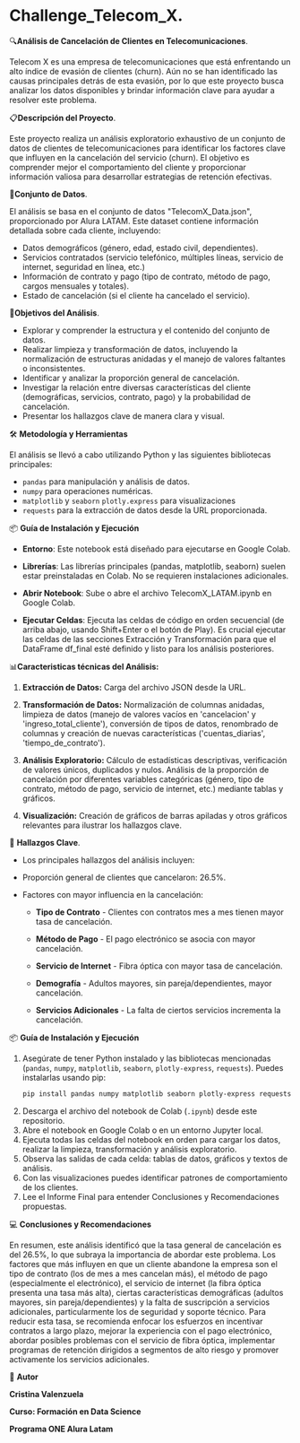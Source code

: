 # Challenge_Telecom_X.

🔍**Análisis de Cancelación de Clientes en Telecomunicaciones**.

Telecom X es una empresa de telecomunicaciones que está enfrentando un alto índice de evasión de clientes (churn). Aún no se han identificado las causas principales detrás de esta evasión, por lo que este proyecto busca analizar los datos disponibles y brindar información clave para ayudar a resolver este problema.

📋**Descripción del Proyecto**.

  Este proyecto realiza un análisis exploratorio exhaustivo de un conjunto de datos de clientes de telecomunicaciones para identificar los factores clave que        influyen en la cancelación del servicio (churn). El objetivo es comprender mejor el comportamiento del cliente y proporcionar información valiosa para             desarrollar estrategias de retención efectivas.

📁**Conjunto de Datos**.

  El análisis se basa en el conjunto de datos "TelecomX_Data.json", proporcionado por Alura LATAM. Este dataset contiene información detallada sobre cada cliente,   incluyendo:

*   Datos demográficos (género, edad, estado civil, dependientes).
*   Servicios contratados (servicio telefónico, múltiples líneas, servicio de internet, seguridad en línea, etc.)
*   Información de contrato y pago (tipo de contrato, método de pago, cargos mensuales y totales).
*   Estado de cancelación (si el cliente ha cancelado el servicio).

  🔄**Objetivos del Análisis**.
  
*   Explorar y comprender la estructura y el contenido del conjunto de datos.
*   Realizar limpieza y transformación de datos, incluyendo la normalización de estructuras anidadas y el manejo de valores faltantes o inconsistentes.
*   Identificar y analizar la proporción general de cancelación.
*   Investigar la relación entre diversas características del cliente (demográficas, servicios, contrato, pago) y la probabilidad de cancelación.
*   Presentar los hallazgos clave de manera clara y visual.

  🛠️ **Metodología y Herramientas**
  
  El análisis se llevó a cabo utilizando Python y las siguientes bibliotecas principales:

*   `pandas` para manipulación y análisis de datos.
*   `numpy` para operaciones numéricas.
*   `matplotlib` y `seaborn` `plotly.express` para visualizaciones
*  `requests` para la extracción de datos desde la URL proporcionada.

📦 **Guía de Instalación y Ejecución**

 * **Entorno**: Este notebook está diseñado para ejecutarse en Google Colab.

 * **Librerías**: Las librerías principales (pandas, matplotlib, seaborn) suelen estar preinstaladas en Colab. No se requieren instalaciones adicionales.

 * **Abrir Notebook**: Sube o abre el archivo TelecomX_LATAM.ipynb en Google Colab.

 * **Ejecutar Celdas**: Ejecuta las celdas de código en orden secuencial (de arriba abajo, usando Shift+Enter o el botón de Play). Es crucial ejecutar las celdas      de las secciones Extracción y Transformación para que  el DataFrame df_final esté definido y listo para los análisis posteriores.


  📊**Caracteristicas técnicas del Análisis:**
   
 1.  **Extracción de Datos:** Carga del archivo JSON desde la URL.

 2.  **Transformación de Datos:** Normalización de columnas anidadas, limpieza de datos (manejo de valores vacíos en 'cancelacion' y 'ingreso_total_cliente'),          conversión de tipos de datos, renombrado de columnas y  creación de nuevas características ('cuentas_diarias', 'tiempo_de_contrato').

 3.  **Análisis Exploratorio:** Cálculo de estadísticas descriptivas, verificación de valores únicos, duplicados y nulos. Análisis de la proporción de cancelación      por diferentes variables categóricas (género, tipo de contrato, método de pago, servicio de internet, etc.) mediante tablas y gráficos.
  
 4.  **Visualización:** Creación de gráficos de barras apiladas y otros gráficos relevantes para ilustrar los hallazgos clave.
    

   📌  **Hallazgos Clave**.

 *  Los principales hallazgos del análisis incluyen:

 * Proporción general de clientes que cancelaron: 26.5%.
  
 * Factores con mayor influencia en la cancelación:
  
   * **Tipo de Contrato** - Clientes con contratos mes a mes tienen mayor tasa de cancelación.
    
   * **Método de Pago** - El pago electrónico se asocia con mayor cancelación. 
  
   * **Servicio de Internet** - Fibra óptica con mayor tasa de cancelación.
  
   * **Demografía** - Adultos mayores, sin pareja/dependientes, mayor cancelación.
  
   * **Servicios Adicionales** - La falta de ciertos servicios incrementa la cancelación.
  

 📦 **Guía de Instalación y Ejecución**

1.  Asegúrate de tener Python instalado y las bibliotecas mencionadas (`pandas`, `numpy`, `matplotlib`, `seaborn`, `plotly-express`, `requests`). Puedes               instalarlas usando pip:
    ```bash
    pip install pandas numpy matplotlib seaborn plotly-express requests
    ```
2.  Descarga el archivo del notebook de Colab (`.ipynb`) desde este repositorio.
3.  Abre el notebook en Google Colab o en un entorno Jupyter local.
4.  Ejecuta todas las celdas del notebook en orden para cargar los datos, realizar la limpieza, transformación y análisis exploratorio.
5.  Observa las salidas de cada celda: tablas de datos, gráficos y textos de análisis.
6.  Con las visualizaciones puedes identificar patrones de comportamiento de los clientes.
7.  Lee el Informe Final para entender Conclusiones y Recomendaciones propuestas.


  💻 **Conclusiones y Recomendaciones**
   
  En resumen, este análisis identificó que la tasa general de cancelación es del 26.5%, lo que subraya la importancia de abordar este problema. Los factores que     más influyen en que un cliente abandone la empresa   son el tipo de contrato (los de mes a mes cancelan más), el método de pago (especialmente el electrónico),    el servicio de internet (la fibra óptica presenta una tasa más alta), ciertas características demográficas (adultos mayores, sin pareja/dependientes) y la falta   de suscripción a servicios adicionales, particularmente los de seguridad y soporte técnico. Para reducir esta tasa, se recomienda enfocar los esfuerzos en         incentivar contratos a largo plazo, mejorar la experiencia con el pago electrónico, abordar posibles problemas con el servicio de fibra óptica, implementar        programas de retención dirigidos a segmentos de alto riesgo y promover activamente los servicios adicionales.
  


 👥 **Autor**


**Cristina Valenzuela**

**Curso: Formación en Data Science**

**Programa ONE Alura Latam**




